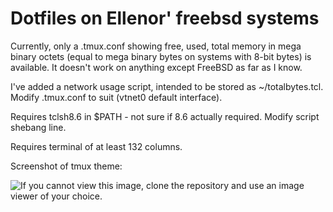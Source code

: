 # Dotfiles on Ellenor' freebsd systems

Currently, only a .tmux.conf showing free, used, total memory in mega
binary octets (equal to mega binary bytes on systems with 8-bit bytes)
is available. It doesn't work on anything except FreeBSD as far as I
know.

I've added a network usage script, intended to be stored as ~/totalbytes.tcl. Modify .tmux.conf to suit (vtnet0 default interface).

Requires tclsh8.6 in $PATH - not sure if 8.6 actually required. Modify script shebang line.

Requires terminal of at least 132 columns.

Screenshot of tmux theme:

![If you cannot view this image, clone the repository and use an image viewer of your choice.](tmuxshot.png)
